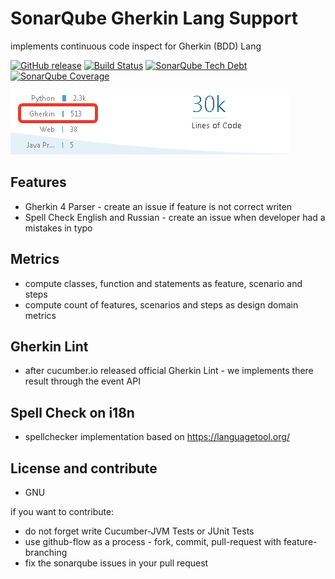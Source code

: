 # SonarQube Gherkin Lang Support

implements continuous code inspect for Gherkin (BDD) Lang

[![GitHub release](https://img.shields.io/github/release/silverbulleters/sonar-gherkin.svg?maxAge=2592000)](https://github.com/silverbulleters/sonar-gherkin/releases)
[![Build Status](http://ci.silverbulleters.org/buildStatus/icon?job=Sonar-Gherkin-Build)](http://ci.silverbulleters.org/job/Sonar-Gherkin-Build/)
[![SonarQube Tech Debt](https://img.shields.io/sonar/https/sonar.silverbulleters.org/sonar-gherkin-plugin/tech_debt.svg?maxAge=2592000)](https://sonar.silverbulleters.org/component_measures/metric/sqale_index/list?id=sonar-gherkin-plugin)
[![SonarQube Coverage](https://img.shields.io/sonar/https/sonar.silverbulleters.org/sonar-gherkin-plugin/coverage.svg?maxAge=2592000)](https://sonar.silverbulleters.org/component_measures/domain/Coverage?id=sonar-gherkin-plugin)


![this is real screenshot](./docs/gherkin-scanner.png)

## Features

* Gherkin 4 Parser - create an issue if feature is not correct writen
* Spell Check English and Russian - create an issue when developer had a mistakes in typo

## Metrics

* compute classes, function and statements as feature, scenario and steps
* compute count of features, scenarios and steps as design domain metrics

## Gherkin Lint

* after cucumber.io released official Gherkin Lint - we implements there result through the event API
  
## Spell Check on i18n

* spellchecker implementation based on https://languagetool.org/

## License and contribute

* GNU

if you want to contribute:

* do not forget write Cucumber-JVM Tests or JUnit Tests 
* use github-flow as a process - fork, commit, pull-request with feature-branching
* fix the sonarqube issues in your pull request
